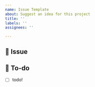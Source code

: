 ```yaml
---
name: Issue Template
about: Suggest an idea for this project
title: ''
labels: ''
assignees: ''

---
```


## 📌 Issue

<!-- 이슈에 대해 간략하게 설명해주세요 -->

## 📝 To-do

<!-- 진행할 작업에 대해 적어주세요 -->

- [ ]  todo!
